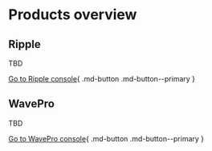 # Products overview

## Ripple
TBD

[Go to Ripple console](https://app.alphaus.cloud/ripple/){ .md-button .md-button--primary }

## WavePro
TBD

[Go to WavePro console](https://app.alphaus.cloud/wavepro/){ .md-button .md-button--primary }
